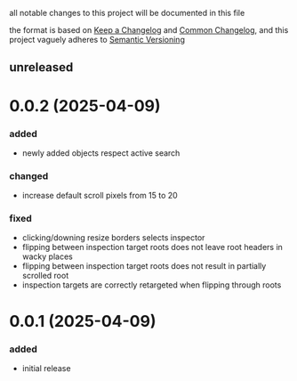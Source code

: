 all notable changes to this project will be documented in this file

the format is based on [Keep a Changelog](https://keepachangelog.com/en/1.1.0/) and [Common Changelog](https://common-changelog.org/), and this project vaguely adheres to [Semantic Versioning](https://semver.org/spec/v2.0.0.html)

## unreleased

# 0.0.2 (2025-04-09)

### added

- newly added objects respect active search

### changed

- increase default scroll pixels from 15 to 20

### fixed

- clicking/downing resize borders selects inspector
- flipping between inspection target roots does not leave root headers in wacky places
- flipping between inspection target roots does not result in partially scrolled root
- inspection targets are correctly retargeted when flipping through roots

# 0.0.1 (2025-04-09)

### added
- initial release
